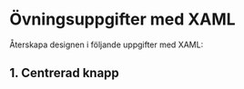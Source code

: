 # Övningsuppgifter med XAML

Återskapa designen i följande uppgifter med XAML:

## 1. Centrerad knapp

